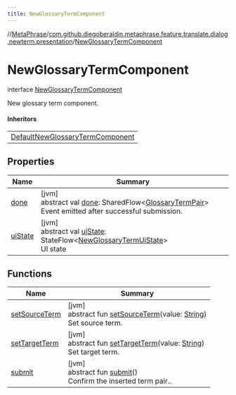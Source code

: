 ```yaml
---
title: NewGlossaryTermComponent
---
```

//[MetaPhrase](../../../index.html)/[com.github.diegoberaldin.metaphrase.feature.translate.dialog.newterm.presentation](../index.html)/[NewGlossaryTermComponent](index.html)



# NewGlossaryTermComponent

interface [NewGlossaryTermComponent](index.html)

New glossary term component.



#### Inheritors


| |
|---|
| [DefaultNewGlossaryTermComponent](../-default-new-glossary-term-component/index.html) |


## Properties


| Name | Summary |
|---|---|
| [done](done.html) | [jvm]<br>abstract val [done](done.html): SharedFlow&lt;[GlossaryTermPair](../-glossary-term-pair/index.html)&gt;<br>Event emitted after successful submission. |
| [uiState](ui-state.html) | [jvm]<br>abstract val [uiState](ui-state.html): StateFlow&lt;[NewGlossaryTermUiState](../-new-glossary-term-ui-state/index.html)&gt;<br>UI state |


## Functions


| Name | Summary |
|---|---|
| [setSourceTerm](set-source-term.html) | [jvm]<br>abstract fun [setSourceTerm](set-source-term.html)(value: [String](https://kotlinlang.org/api/latest/jvm/stdlib/kotlin/-string/index.html))<br>Set source term. |
| [setTargetTerm](set-target-term.html) | [jvm]<br>abstract fun [setTargetTerm](set-target-term.html)(value: [String](https://kotlinlang.org/api/latest/jvm/stdlib/kotlin/-string/index.html))<br>Set target term. |
| [submit](submit.html) | [jvm]<br>abstract fun [submit](submit.html)()<br>Confirm the inserted term pair.. |


